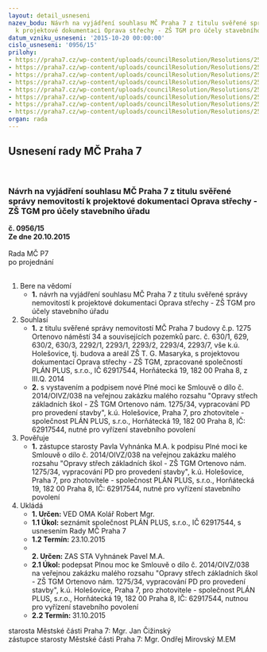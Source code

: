 ```yaml
---
layout: detail_usneseni
nazev_bodu: Návrh na vyjádření souhlasu MČ Praha 7 z titulu svěřené správy nemovitostí
  k projektové dokumentaci Oprava střechy - ZŠ TGM pro účely stavebního úřadu
datum_vzniku_usneseni: '2015-10-20 00:00:00'
cislo_usneseni: '0956/15'
prilohy:
- https://praha7.cz/wp-content/uploads/councilResolution/Resolutions/25893/67-15-priloha_01_tgmstrecha.doc
- https://praha7.cz/wp-content/uploads/councilResolution/Resolutions/25893/67-15-priloha_02_tgmstrecha.pdf
- https://praha7.cz/wp-content/uploads/councilResolution/Resolutions/25893/67-15-priloha_03_tgmstrecha.pdf
- https://praha7.cz/wp-content/uploads/councilResolution/Resolutions/25893/67-15-priloha_04_tgmstrecha.pdf
- https://praha7.cz/wp-content/uploads/councilResolution/Resolutions/25893/67-15-priloha_05_tgmstrecha.pdf
- https://praha7.cz/wp-content/uploads/councilResolution/Resolutions/25893/67-15-priloha_06_tgmstrecha.pdf
- https://praha7.cz/wp-content/uploads/councilResolution/Resolutions/25893/67-15-priloha_07_tgmstrecha.pdf
- https://praha7.cz/wp-content/uploads/councilResolution/Resolutions/25893/67-15-priloha_08_tgmstrecha.doc
organ: rada
---
```

<div id="ucUsn_pList" class="usn">
	<span><h2>Usnesení rady MČ Praha 7 </h2>
<br></span><div class="standBody">
<span><h3>Návrh na vyjádření souhlasu MČ Praha 7 z titulu svěřené správy nemovitostí k projektové dokumentaci Oprava střechy - ZŠ TGM pro účely stavebního úřadu</h3></span><div class="center">
		<strong>č. 0956/15</strong><br>
	</div>
<div class="center">
		<strong>Ze dne 20.10.2015</strong><br><br>
	</div>Rada MČ P7<br> po projednání<br><br><ol>
<li>Bere na vědomí<ul><li>
<strong>1.</strong> návrh na vyjádření souhlasu MČ Praha 7 z titulu svěřené správy nemovitostí k projektové dokumentaci Oprava střechy - ZŠ TGM pro účely stavebního úřadu</li></ul>
</li>
<li>Souhlasí<ul>
<li>
<strong>1.</strong> z titulu svěřené správy nemovitostí MČ Praha 7 budovy č.p. 1275 Ortenovo náměstí 34 a souvisejících pozemků parc. č. 630/1, 629, 630/2, 630/3, 2292/1, 2293/1, 2293/2, 2293/4, 2293/7, vše k.ú. Holešovice, tj. budova a areál ZŠ T. G. Masaryka, s projektovou dokumentací Oprava střechy - ZŠ TGM, zpracované společností PLÁN PLUS, s.r.o., IČ 62917544, Horňátecká 19, 182 00 Praha 8, z III.Q. 2014</li>
<li>
<strong>2.</strong> s vystavením a podpisem nové Plné moci ke Smlouvě o dílo č. 2014/OIVZ/038 na veřejnou zakázku malého rozsahu "Opravy střech základních škol - ZŠ TGM Ortenovo nám. 1275/34, vypracování PD pro provedení stavby", k.ú. Holešovice, Praha 7, pro zhotovitele - společnost PLÁN PLUS, s.r.o., Horňátecká 19, 182 00 Praha 8, IČ: 62917544, nutné pro vyřízení stavebního povolení</li>
</ul>
</li>
<li>Pověřuje<ul><li>
<strong>1.</strong> zástupce starosty Pavla Vyhnánka M.A. k podpisu Plné moci ke Smlouvě o dílo č. 2014/OIVZ/038 na veřejnou zakázku malého rozsahu "Opravy střech základních škol - ZŠ TGM Ortenovo nám. 1275/34, vypracování PD pro provedení stavby", k.ú. Holešovice, Praha 7, pro zhotovitele - společnost PLÁN PLUS, s.r.o., Horňátecká 19, 182 00 Praha 8, IČ: 62917544, nutné pro vyřízení stavebního povolení</li></ul>
</li>
<li>Ukládá<ul>
<li>
<strong>1. Určen: </strong>VED OMA Kolář Robert Mgr.</li>
<li>
<strong>1.1 Úkol: </strong>seznámit společnost PLÁN PLUS, s.r.o., IČ 62917544, s usnesením Rady MČ Praha 7</li>
<li>
<strong>1.2 Termín: </strong>23.10.2015</li>
<li>
<strong><br>2. Určen: </strong>ZAS STA Vyhnánek Pavel M.A.</li>
<li>
<strong>2.1 Úkol: </strong>podepsat Plnou moc ke Smlouvě o dílo č. 2014/OIVZ/038 na veřejnou zakázku malého rozsahu "Opravy střech základních škol - ZŠ TGM Ortenovo nám. 1275/34, vypracování PD pro provedení stavby", k.ú. Holešovice, Praha 7, pro zhotovitele - společnost PLÁN PLUS, s.r.o., Horňátecká 19, 182 00 Praha 8, IČ: 62917544, nutnou pro vyřízení stavebního povolení</li>
<li>
<strong>2.2 Termín: </strong>31.10.2015</li>
</ul>
</li>
</ol>starosta Městské části Praha 7: Mgr. Jan Čižinský<br>zástupce starosty Městské části Praha 7: Mgr. Ondřej Mirovský M.EM 
</div>
</div>